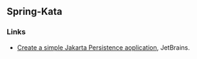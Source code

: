 ## Spring-Kata

### Links
- [Create a simple Jakarta Persistence aoplication](https://blog.jetbrains.com/idea/2021/02/creating-a-simple-jakarta-persistence-application/), JetBrains.